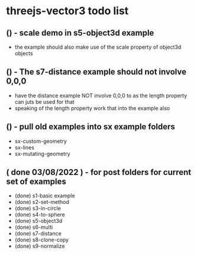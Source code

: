 # threejs-vector3 todo list

## () - scale demo in s5-object3d example
* the example should also make use of the scale property of object3d objects

## () - The s7-distance example should not involve 0,0,0
* have the distance example NOT involve 0,0,0 to as the length property can juts be used for that
* speaking of the length property work that into the example also

## () - pull old examples into sx example folders
* sx-custom-geometry
* sx-lines
* sx-mutating-geometry

## ( done 03/08/2022 ) - for post folders for current set of examples
* (done) s1-basic example
* (done) s2-set-method
* (done) s3-in-circle
* (done) s4-to-sphere
* (done) s5-object3d
* (done) s6-multi
* (done) s7-distance
* (done) s8-clone-copy
* (done) s9-normalize
